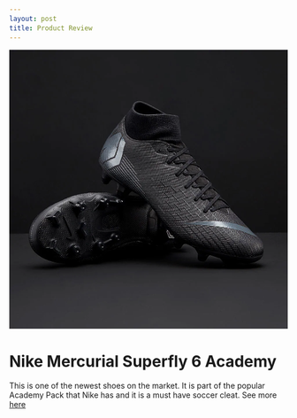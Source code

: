 ```yaml
---
layout: post
title: Product Review
---
```


![Product](/images/187768.jpg)

# Nike Mercurial Superfly 6 Academy 

This is one of the newest shoes on the market. It is part of the popular Academy Pack that Nike has and it is a must have soccer cleat. See more [here](https://www.nike.com/t/mercurial-superfly-6-academy-mg-multi-ground-soccer-cleat-nBVALo/AH7362-001?cp=usns_us_nike_300918_ho18_aw_kw_xcat_serve_fm_x_x_x_x_x_x_x_x_x__x_x_x_dfa&gclid=EAIaIQobChMI1JzR6Pua3wIVCz9pCh2NBglJEAQYASABEgJQhfD_BwE&gclsrc=aw.ds)  

# 
